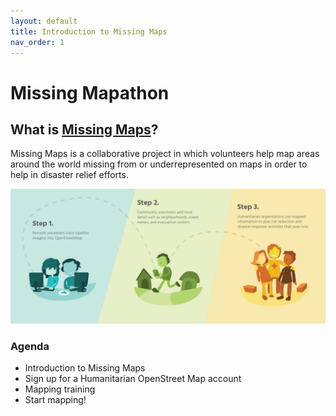 ```yaml
---
layout: default
title: Introduction to Missing Maps
nav_order: 1
---
```


# Missing Mapathon

## What is [Missing Maps](https://www.missingmaps.org/)?

Missing Maps is a collaborative project in which volunteers help map areas around the world missing from or underrepresented on maps in order to help in disaster relief efforts. 

![missMapsWorkflow.jpg](https://raw.githubusercontent.com/fiddleHeads/missing-mapathon/main/missMapWorkflow.jpg)

### Agenda

- Introduction to Missing Maps
- Sign up for a Humanitarian OpenStreet Map account
- Mapping training
- Start mapping!
